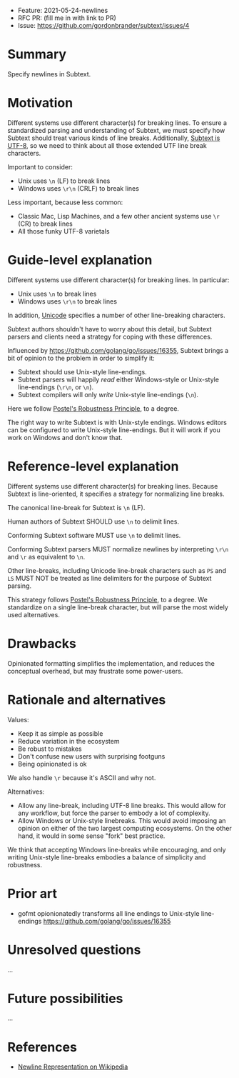 - Feature: 2021-05-24-newlines
- RFC PR: (fill me in with link to PR)
- Issue: https://github.com/gordonbrander/subtext/issues/4

# Summary

Specify newlines in Subtext.

# Motivation

Different systems use different character(s) for breaking lines. To ensure a standardized parsing and understanding of Subtext, we must specify how Subtext should treat various kinds of line breaks. Additionally, [Subtext is UTF-8](https://github.com/gordonbrander/subtext/blob/main/specification.md#mime-type-and-extension), so we need to think about all those extended UTF line break characters.

Important to consider:

- Unix uses `\n` (LF) to break lines
- Windows uses `\r\n` (CRLF) to break lines

Less important, because less common:

- Classic Mac, Lisp Machines, and a few other ancient systems use `\r` (CR) to break lines
- All those funky UTF-8 varietals

# Guide-level explanation

Different systems use different character(s) for breaking lines. In particular:

- Unix uses `\n` to break lines
- Windows uses `\r\n` to break lines

In addition, [Unicode](https://en.wikipedia.org/wiki/Newline#Unicode) specifies a number of other line-breaking characters.

Subtext authors shouldn't have to worry about this detail, but Subtext parsers and clients need a strategy for coping with these differences.

Influenced by https://github.com/golang/go/issues/16355, Subtext brings a bit of opinion to the problem in order to simplify it:

- Subtext should use Unix-style line-endings.
- Subtext parsers will happily *read* either Windows-style or Unix-style line-endings (`\r\n`, or `\n`).
- Subtext compilers will only *write* Unix-style line-endings (`\n`).

Here we follow [Postel's Robustness Principle](https://en.wikipedia.org/wiki/Robustness_principle), to a degree.

The right way to write Subtext is with Unix-style endings. Windows editors can be configured to write Unix-style line-endings. But it will work if you work on Windows and don't know that.

# Reference-level explanation

Different systems use different character(s) for breaking lines. Because Subtext is line-oriented, it specifies a strategy for normalizing line breaks.

The canonical line-break for Subtext is `\n` (LF).

Human authors of Subtext SHOULD use `\n` to delimit lines.

Conforming Subtext software MUST use `\n` to delimit lines.

Conforming Subtext parsers MUST normalize newlines by interpreting `\r\n` and `\r` as equivalent to `\n`.

Other line-breaks, including Unicode line-break characters such as `PS` and `LS` MUST NOT be treated as line delimiters for the purpose of Subtext parsing.

This strategy follows [Postel's Robustness Principle](https://en.wikipedia.org/wiki/Robustness_principle), to a degree. We standardize on a single line-break character, but will parse the most widely used alternatives.

# Drawbacks

Opinionated formatting simplifies the implementation, and reduces the conceptual overhead, but may frustrate some power-users.

# Rationale and alternatives

Values:

- Keep it as simple as possible
- Reduce variation in the ecosystem
- Be robust to mistakes
- Don't confuse new users with surprising footguns
- Being opinionated is ok

We also handle `\r` because it's ASCII and why not.

Alternatives:

- Allow any line-break, including UTF-8 line breaks. This would allow for any workflow, but force the parser to embody a lot of complexity.
- Allow Windows or Unix-style linebreaks. This would avoid imposing an opinion on either of the two largest computing ecosystems. On the other hand, it would in some sense "fork" best practice.

We think that accepting Windows line-breaks while encouraging, and only writing Unix-style line-breaks embodies a balance of simplicity and robustness.

# Prior art

- gofmt opionionatedly transforms all line endings to Unix-style line-endings https://github.com/golang/go/issues/16355

# Unresolved questions

...

# Future possibilities

...

# References

- [Newline Representation on Wikipedia](https://en.wikipedia.org/wiki/Newline#Representation)
